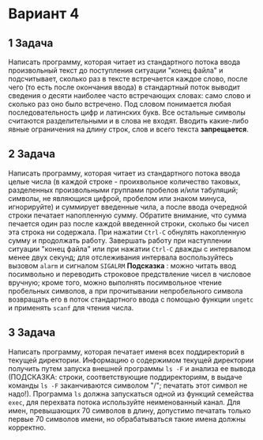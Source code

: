 # Вариант 4


## 1 Задача

Написать программу, которая читает из стандартного потока ввода произвольный текст до поступления ситуации "конец файла" и подсчитывает, сколько раз в тексте встречается каждое слово, после чего (то есть после окончания ввода) в стандартный поток выводит сведения о десяти наиболее часто встречающих словах: само слово и сколько раз оно было встречено. Под словом понимается любая последовательность цифр и латинских букв. Все остальные символы считаются разделительными и в слова не входят. Вводить какие-либо явные ограничения на длину строк, слов и всего текста **запрещается**.

## 2 Задача

Написать программу, которая читает из стандартного потока ввода целые числа (в каждой строке - проихвольное количество таковых, разделенных произвольными группами пробелов и/или табуляций; символы, не являющися цифрой, пробелом или знаком минуса, игнорируйте) и суммирует введенные чила, а после ввода очередной строки печатает напопленную сумму. Обратите внимание, что сумма печается один раз после каждой введенной строки, сколько бы чисел эта строка ни содержала. При нажатии `Ctrl-C` обнулять накопленную сумму и продолжать работу. Завершать работу при наступлении ситуации "конец файла" или при нажатии `Ctrl-C` дважды с интервалом менее двух секунд; для отслеживания интервала воспользуйтесь вызовом `alarm` и сигналом `SIGALRM`
**Подсказка** : можно читать ввод посимвольно и переводить строковое предствление чисел в числовое вручную; кроме того, можно выполнять посимвольное чтение пробельных символов, а при прочитывании непробельного символа возвращать его в поток стандартного ввода с помощью функции `ungetc` и применять `scanf` для чтения числа.

## 3 Задача

Написать программу, которая печатает именя всех поддиректорий в текущей директории. Информацию о содержимом текущей директории получить путем запуска внешней программы `ls -F` и анализа ее вывода (ПОДСКАЗКА: строки, соответствующие поддиректориям, в выдаче команды `ls -F` заканчиваются символом "/"; печатать этот символ не надо!). Программа `ls` должна запускаться одной из функций семейства `exec`, для перехвата потока используйте неименованный канал. Для имен, превышающих 70 символов в длину, допустимо печатать только первые 70 символов имени, но обрабатываться такие имена должны корректно.

